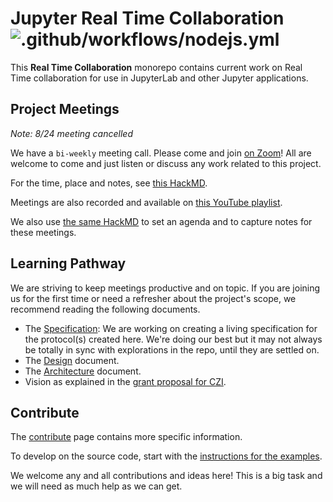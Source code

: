 # Jupyter Real Time Collaboration ![.github/workflows/nodejs.yml](https://github.com/jupyterlab/rtc/workflows/.github/workflows/nodejs.yml/badge.svg)

This **Real Time Collaboration** monorepo contains current work on Real Time collaboration for use in JupyterLab and other Jupyter applications.

## Project Meetings

*Note: 8/24 meeting cancelled*

We have a `bi-weekly` meeting call. Please come and join [on Zoom](https://zoom.us/j/94702599683)! All are welcome to come and just listen or discuss any work related to this project.



For the time, place and notes, see [this HackMD](https://hackmd.io/@_4xc7QhhSHKODRQn1uiulw/BkV24I3qL/edit).

Meetings are also recorded and available on [this YouTube playlist](https://www.youtube.com/playlist?list=PLUrHeD2K9Cmk5PpU7a3Pf5zEteJ-_kA81).

We also use [the same HackMD](https://hackmd.io/@_4xc7QhhSHKODRQn1uiulw/BkV24I3qL/edit) to set an agenda and to capture notes for these meetings.

## Learning Pathway

We are striving to keep meetings productive and on topic. If you are joining
us for the first time or need a refresher about the project's scope, we recommend reading the following documents.

- The [Specification](https://jupyter-rtc.readthedocs.io/en/latest/developer/spec.html): We are working on creating a living specification for the protocol(s) created here. We're doing our best but it may not always be totally in sync with explorations in the repo, until they are settled on.
- The [Design](https://jupyter-rtc.readthedocs.io/en/latest/developer/design.html) document.
- The [Architecture](https://jupyter-rtc.readthedocs.io/en/latest/developer/architecture.html) document.
- Vision as explained in the [grant proposal for CZI](https://jupyter-rtc.readthedocs.io/en/latest/organisation/czi-2020.html).

## Contribute

The [contribute](https://jupyter-rtc.readthedocs.io/en/latest/organisation/contribute.html) page contains more specific information.

To develop on the source code, start with the [instructions for the examples](https://jupyter-rtc.readthedocs.io/en/latest/developer/examples.html).

We welcome any and all contributions and ideas here! This is a big task and we will need as much help as we can get.
